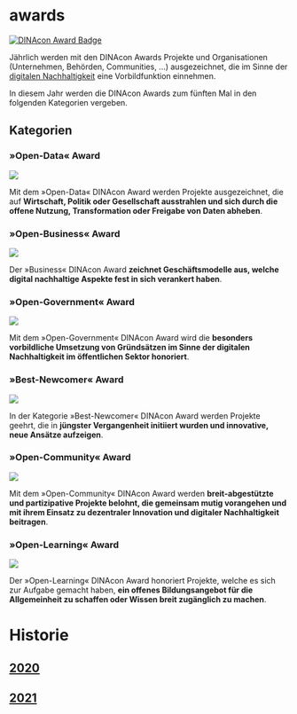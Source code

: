 # awards

[![DINAcon Award Badge](https://img.shields.io/endpoint?style=social&url=https%3A%2F%2Fraw.githubusercontent.com%2FDINAcon%2Fawards%2FshieldsIObadge%2Fbadge.json)](https://www.dinacon.ch)

Jährlich werden mit den DINAcon Awards Projekte und Organisationen (Unternehmen, Behörden, Communities, ...) ausgezeichnet, die im Sinne der [digitalen Nachhaltigkeit](https://de.wikipedia.org/wiki/Digitale_Nachhaltigkeit) eine Vorbildfunktion einnehmen.

In diesem Jahr werden die DINAcon Awards zum fünften Mal in den folgenden Kategorien vergeben. 

## Kategorien

### »Open-Data« Award

![](https://upload.wikimedia.org/wikipedia/commons/thumb/f/ff/Icon_DINA_Voraussetzungen_Digitale_Nachhaltigkeit_03_Semantische_Daten_Farbig.svg/240px-Icon_DINA_Voraussetzungen_Digitale_Nachhaltigkeit_03_Semantische_Daten_Farbig.svg.png)

Mit dem »Open-Data« DINAcon Award werden Projekte ausgezeichnet, die auf **Wirtschaft, Politik oder Gesellschaft ausstrahlen und sich durch die offene Nutzung, Transformation oder Freigabe von Daten abheben**.

### »Open-Business« Award

![](https://upload.wikimedia.org/wikipedia/commons/thumb/7/7c/Icon_DINA_Voraussetzungen_Digitale_Nachhaltigkeit_09_Breit_Abgest%C3%BCtzte_Finanzierung_Farbig.svg/240px-Icon_DINA_Voraussetzungen_Digitale_Nachhaltigkeit_09_Breit_Abgest%C3%BCtzte_Finanzierung_Farbig.svg.png)

Der »Business« DINAcon Award **zeichnet Geschäftsmodelle aus, welche digital nachhaltige Aspekte fest in sich verankert haben**.

### »Open-Government« Award

![](https://upload.wikimedia.org/wikipedia/commons/thumb/1/1f/Icon_DINA_Schwerpunkte_Parldigi_03_Open_Government_Data_Farbig.svg/240px-Icon_DINA_Schwerpunkte_Parldigi_03_Open_Government_Data_Farbig.svg.png)

Mit dem »Open-Government« DINAcon Award wird die **besonders vorbildliche Umsetzung von Gründsätzen im Sinne der digitalen Nachhaltigkeit im öffentlichen Sektor honoriert**.

### »Best-Newcomer« Award

![](https://upload.wikimedia.org/wikipedia/commons/thumb/f/fa/Icon_DINA_Schwerpunkte_Parldigi_02_Open_Standards_Farbig.svg/240px-Icon_DINA_Schwerpunkte_Parldigi_02_Open_Standards_Farbig.svg.png)

In der Kategorie »Best-Newcomer« DINAcon Award werden Projekte geehrt, die in **jüngster Vergangenheit initiiert wurden und innovative, neue Ansätze aufzeigen**.

### »Open-Community« Award

![](https://upload.wikimedia.org/wikipedia/commons/thumb/b/b3/Icon_DINA_Voraussetzungen_Digitale_Nachhaltigkeit_07_Partizipationskultur_Farbig.svg/240px-Icon_DINA_Voraussetzungen_Digitale_Nachhaltigkeit_07_Partizipationskultur_Farbig.svg.png)

Mit dem »Open-Community« DINAcon Award werden **breit-abgestützte und partizipative Projekte belohnt, die gemeinsam mutig vorangehen und mit ihrem Einsatz zu dezentraler Innovation und digitaler Nachhaltigkeit beitragen**.

### »Open-Learning« Award

![](https://upload.wikimedia.org/wikipedia/commons/thumb/3/3c/Icon_DINA_Voraussetzungen_Digitale_Nachhaltigkeit_06_Geteiltes_Wissen_Farbig.svg/240px-Icon_DINA_Voraussetzungen_Digitale_Nachhaltigkeit_06_Geteiltes_Wissen_Farbig.svg.png)

Der »Open-Learning« DINAcon Award honoriert Projekte, welche es sich zur Aufgabe gemacht haben, **ein offenes Bildungsangebot für die Allgemeinheit zu schaffen oder Wissen breit zugänglich zu machen**.

# Historie

## [2020](2020)

## [2021](2021)
